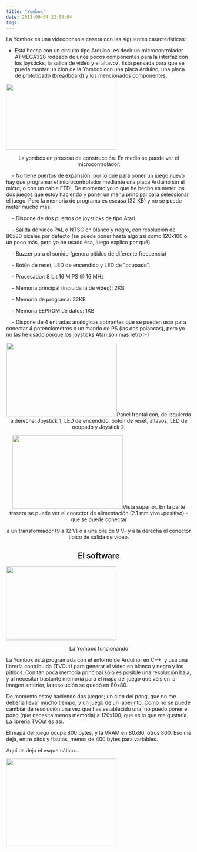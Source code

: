 ```yaml
---
title: "Yombox"
date: 2011-09-04 22:04:04
tags: 
---
```

La Yombox es una videoconsola casera con las siguientes características:

- Está hecha con un circuito tipo Arduino, es decir un microcontrolador ATMEGA328 rodeado de unos pocos componentes para la interfaz con los joysticks, la salida de video y el altavoz. Está pensada para que se pueda montar un clon de la Yombox con una placa Arduino, una placa de prototipado (breadboard) y los mencionados componentes.

<a href="http://yombotronics.files.wordpress.com/2011/09/imag0177.jpg"><img class="aligncenter size-medium wp-image-11" title="IMAG0177" src="http://yombotronics.files.wordpress.com/2011/09/imag0177.jpg?w=300" alt="" width="300" height="179" /></a>
<p style="text-align:center;">La yombox en proceso de construcción. En medio se puede ver el microcontrolador.</p>
<p style="text-align:left;">    - No tiene puertos de expansión, por lo que para poner un juego nuevo hay que programar el microcontrolador mediante una placa Arduino sin el micro, o con un cable FTDI. De momento yo lo que he hecho es meter los dos juegos que estoy haciendo y poner un menú principal para seleccionar el juego. Pero la memoria de programa es escasa (32 KB) y no se puede meter mucho más.</p>
<p style="text-align:left;">    - Dispone de dos puertos de joysticks de tipo Atari.</p>
<p style="text-align:left;">    - Salida de vídeo PAL o NTSC en blanco y negro, con resolución de 80x80 píxeles por defecto (se puede poner hasta algo así como 120x100 o un poco más, pero yo he usado ésa, luego explico por qué)</p>
<p style="text-align:left;">    - Buzzer para el sonido (genera pitidos de diferente frecuencia)</p>
<p style="text-align:left;">    - Botón de reset, LED de encendido y LED de "ocupado".</p>
<p style="text-align:left;">    - Procesador: 8 bit 16 MIPS @ 16 MHz</p>
<p style="text-align:left;">    - Memoria principal (incluída la de vídeo): 2KB</p>
<p style="text-align:left;">    - Memoria de programa: 32KB</p>
<p style="text-align:left;">    - Memoria EEPROM de datos: 1KB</p>
<p style="text-align:left;">    - Dispone de 4 entradas analógicas sobrantes que se pueden usar para conectar 4 potenciómetros o un mando de PS (las dos palancas), pero yo no las he usado porque los joysticks Atari son más retro :-)</p>
<p style="text-align:center;"><a href="http://yombotronics.files.wordpress.com/2011/09/p1000964.jpg"><img class="aligncenter size-medium wp-image-7" title="P1000964" src="http://yombotronics.files.wordpress.com/2011/09/p1000964.jpg?w=300" alt="" width="300" height="200" /></a>Panel frontal con, de izquierda a derecha: Joystick 1, LED de encendido, botón de reset, altavoz, LED de ocupado y Joystick 2.</p>
<p style="text-align:center;"><a href="http://yombotronics.files.wordpress.com/2011/09/p1000966.jpg"><img class="aligncenter size-medium wp-image-8" title="P1000966" src="http://yombotronics.files.wordpress.com/2011/09/p1000966.jpg?w=300" alt="" width="300" height="200" /></a>Vista superior. En la parte trasera se puede ver el conector de alimentación (2.1 mm vivo=positivo) -que se puede conectar</p>
<p style="text-align:center;">a un transformador (9 a 12 V) o a una pila de 9 V- y a la derecha el conector típico de salida de vídeo.</p>

<h2 style="text-align:center;">El software</h2>
<a href="http://yombotronics.files.wordpress.com/2011/09/p1000975.jpg"><img class="aligncenter size-medium wp-image-9" title="P1000975" src="http://yombotronics.files.wordpress.com/2011/09/p1000975.jpg?w=300" alt="" width="300" height="200" /></a>
<p style="text-align:center;">La Yombox funcionando</p>
La Yombox está programada con el entorno de Arduino, en C++, y usa una librería contribuida (TVOut) para generar el vídeo en blanco y negro y los pitidos. Con tan poca memoria principal sólo es posible una resolución baja, y al necesitar bastante memoria para el mapa del juego que véis en la imagen anterior, la resolución se quedó en 80x80.

De momento estoy haciendo dos juegos; un clon del pong, que no me debería llevar mucho tiempo, y un juego de un laberinto. Como no se puede cambiar de resolución una vez que has establecido una, no puedo poner el pong (que necesita menos memoria) a 120x100, que es lo que me gustaría. La librería TVOut es así.

El mapa del juego ocupa 800 bytes, y la VRAM en 80x80, otros 800. Eso me deja, entre pitos y flautas, menos de 400 bytes para variables.

Aquí os dejo el esquemático...

<a href="http://yombo.org/wp-content/uploads/2011/09/esquemayombox.png"><img class="aligncenter size-medium wp-image-10" title="EsquemaYombox" src="http://yombo.org/wp-content/uploads/2011/09/esquemayombox.png?w=300" alt="" width="300" height="237" /></a>